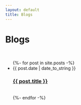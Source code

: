 ```yaml
---
layout: default
title: Blogs
---
```


<div id="articles">
  <h1>Blogs</h1><br>
  <ul class="posts noList">
    {%- for post in site.posts -%}
      <li>
      	<span class="date">{{ post.date | date_to_string }}</span>
      	<h3><a href="{{ post.url | relative_url }}">{{ post.title }}</a></h3>
      </li><br> 
    {%- endfor -%}
  </ul>
</div>
